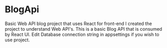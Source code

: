 # BlogApi
 Basic Web API blog project that uses React for front-end
 I created the project to understand Web API's.
 This is a basic Blog API that is consumed by React UI.
 Edit Database connection string in appsettings if you wish to use project.
